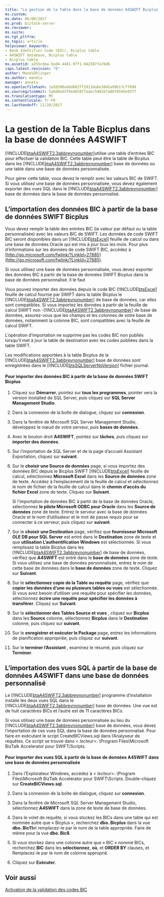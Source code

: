 ```yaml
---
title: "La gestion de la Table dans la base de données A4SWIFT Bicplus | Documents Microsoft"
ms.custom: 
ms.date: 06/08/2017
ms.prod: biztalk-server
ms.reviewer: 
ms.suite: 
ms.tgt_pltfrm: 
ms.topic: article
helpviewer_keywords:
- Bank Identifier Code (BIC), Bicplus table
- A4SWIFT database, Bicplus table
- Bicplus table
ms.assetid: a255cdea-5ed4-4481-97f1-8425877a76d6
caps.latest.revision: "6"
author: MandiOhlinger
ms.author: mandia
manager: anneta
ms.openlocfilehash: 1a58396a9dd6627f2913da8e3845a99b17cf7698
ms.sourcegitcommit: 5abd0ed3f9e4858ffaaec5481bfa8878595e95f7
ms.translationtype: MT
ms.contentlocale: fr-FR
ms.lasthandoff: 11/28/2017
---
```

# <a name="managing-the-bicplus-table-in-the-a4swift-database"></a>La gestion de la Table Bicplus dans la base de données A4SWIFT
[!INCLUDE[btaA4SWIFT2.3abbrevnonumber](../../includes/btaa4swift2-3abbrevnonumber-md.md)]utilise une table d’entrées BIC pour effectuer la validation BIC. Cette table peut être la table de Bicplus dans les [!INCLUDE[btaA4SWIFT2.3abbrevnonumber](../../includes/btaa4swift2-3abbrevnonumber-md.md)] base de données ou une table dans une base de données personnalisée.  
  
 Pour gérer cette table, vous devez le remplir avec les valeurs BIC de SWIFT. Si vous utilisez une base de données personnalisée, vous devez également exporter des vues SQL dans le [!INCLUDE[btaA4SWIFT2.3abbrevnonumber](../../includes/btaa4swift2-3abbrevnonumber-md.md)] base de données dans la base de données personnalisé.  
  
## <a name="importing-bic-data-from-the-swift-bicplus-database"></a>L’importation des données BIC à partir de la base de données SWIFT Bicplus  
 Vous devez remplir la table des entrées BIC (la valeur par défaut ou la table personnalisée) avec les valeurs BIC de SWIFT. Les données de code SWIFT BIC seront disponibles dans un [!INCLUDE[btsExcel](../../includes/btsexcel-md.md)] feuille de calcul ou dans une base de données Oracle qui est mis à jour tous les mois. Pour plus d’informations sur les données de code SWIFT BIC, accédez à [http://go.microsoft.com/fwlink/?LinkId=27885](http://go.microsoft.com/fwlink/?LinkId=27885).  
  
 Si vous utilisez une base de données personnalisée, vous devez exporter des données BIC à partir de la base de données SWIFT Bicplus dans la base de données personnalisé. Il le faut  
  
 Vous pouvez importer des données depuis le code BIC [!INCLUDE[btsExcel](../../includes/btsexcel-md.md)] feuille de calcul fournie par SWIFT dans la table Bicplus le [!INCLUDE[btaA4SWIFT2.3abbrevnonumber](../../includes/btaa4swift2-3abbrevnonumber-md.md)] de base de données, car elles sont compatibles. Si vous importez les données à partir de la feuille de calcul SWIFT non -[!INCLUDE[btaA4SWIFT2.3abbrevnonumber](../../includes/btaa4swift2-3abbrevnonumber-md.md)] de base de données, assurez-vous que les champs et les colonnes de votre base de données, notamment la colonne BIC, sont compatibles avec la feuille de calcul SWIFT.  
  
 L’opération d’importation ne supprime pas les codes BIC non publiés lorsqu’il met à jour la table de destination avec les codes publiées dans la table SWIFT.  
  
 Les modifications apportées à la table Bicplus de la [!INCLUDE[btaA4SWIFT2.3abbrevnonumber](../../includes/btaa4swift2-3abbrevnonumber-md.md)] base de données sont enregistrées dans le [!INCLUDE[btsSQLServerNoVersion](../../includes/btssqlservernoversion-md.md)] fichier journal.  
  
#### <a name="to-import-bic-data-from-the-swift-bicplus-database"></a>Pour importer des données BIC à partir de la base de données SWIFT Bicplus  
  
1.  Cliquez sur **Démarrer**, pointez sur **tous les programmes**, pointer vers la version inistalled de SQL Server, puis cliquez sur **SQL Server Management Studio**.  
  
2.  Dans la connexion de la boîte de dialogue, cliquez sur **connexion**.  
  
3.  Dans la fenêtre de Microsoft SQL Server Management Studio, développez le nœud de votre serveur, puis **bases de données**.  
  
4.  Avec le bouton droit **A4SWIFT**, pointez sur **tâches**, puis cliquez sur **importer des données**.  
  
5.  Sur l’importation de SQL Server et de la page d’accueil Assistant Exportation, cliquez sur **suivant**.  
  
6.  Sur le **choisir une Source de données** page, si vous importez des données BIC depuis le Bicplus SWIFT [!INCLUDE[btsExcel](../../includes/btsexcel-md.md)] feuille de calcul, sélectionnez **Microsoft Excel** dans les **Source de données** zone de texte. Accédez à l’emplacement de la feuille de calcul et sélectionnez le nom de fichier de la feuille de calcul dans le **chemin d’accès du fichier Excel** zone de texte. Cliquez sur **Suivant**.  
  
     Si l’importation de données BIC à partir de la base de données Oracle, sélectionnez **le pilote Microsoft ODBC pour Oracle** dans les **Source de données** zone de texte. Entrez le serveur avec la base de données Oracle et le nom d’utilisateur et le mot de passe requis pour se connecter à ce serveur, puis cliquez sur **suivant**.  
  
7.  Sur le **choisir une Destination** page, vérifiez que **fournisseur Microsoft OLE DB pour SQL Server** est entré dans le **Destination** zone de texte et que **utilisation L’authentification Windows** est sélectionnée. Si vous remplissez la table Bicplus dans les [!INCLUDE[btaA4SWIFT2.3abbrevnonumber](../../includes/btaa4swift2-3abbrevnonumber-md.md)] de base de données, vérifiez que **A4SWIFT** est entré dans le **base de données** zone de texte. Si vous utilisez une base de données personnalisée, entrez le nom de cette base de données dans le **base de données** zone de texte. Cliquez sur **Suivant**.  
  
8.  Sur le **sélectionnez copie de la Table ou requête** page, vérifiez que **copier les données d’une ou plusieurs tables ou vues** est sélectionnée. Si vous avez besoin d’utiliser une requête pour spécifier les données, sélectionnez **écrire une requête pour spécifier les données à transférer**. Cliquez sur **Suivant**.  
  
9. Sur le **sélectionner des Tables Source et vues** , cliquez sur **Bicplus** dans les **Source** colonne, sélectionnez **Bicplus** dans le  **Destination** colonne, puis cliquez sur **suivant**.  
  
10. Sur le **enregistrer et exécuter le Package** page, entrez les informations de planification appropriée, puis cliquez sur **suivant**.  
  
11. Sur le **terminer l’Assistant** , examinez le résumé, puis cliquez sur **Terminer**.  
  
## <a name="importing-sql-views-from-the-a4swift-database-into-a-custom-database"></a>L’importation des vues SQL à partir de la base de données A4SWIFT dans une base de données personnalisé  
 Le [!INCLUDE[btaA4SWIFT2.3abbrevnonumber](../../includes/btaa4swift2-3abbrevnonumber-md.md)] programme d’installation installe les deux vues SQL dans le [!INCLUDE[btaA4SWIFT2.3abbrevnonumber](../../includes/btaa4swift2-3abbrevnonumber-md.md)] base de données. Une vue est de huit caractères BICs et l’autre est de 11 caractères BICs.  
  
 Si vous utilisez une base de données personnalisée au lieu du [!INCLUDE[btaA4SWIFT2.3abbrevnonumber](../../includes/btaa4swift2-3abbrevnonumber-md.md)] base de données, vous devez l’importation de ces vues SQL dans la base de données personnalisé. Pour faire en exécutant le script CreateBICViews.sql dans l’Analyseur de requêtes. Ce script se trouve dans \< *lecteur*\>: \Program Files\Microsoft BizTalk Accelerator pour SWIFT/Scripts.  
  
#### <a name="to-import-sql-views-from-the-a4swift-database-into-a-custom-database"></a>Pour importer des vues SQL à partir de la base de données A4SWIFT dans une base de données personnalisée  
  
1.  Dans l’Explorateur Windows, accédez à \< *lecteur*\>: \Program Files\Microsoft BizTalk Accelerator pour SWIFT\Scripts. Double-cliquez sur **CreateBICViews.sql**.  
  
2.  Dans la connexion de la boîte de dialogue, cliquez sur **connexion**.  
  
3.  Dans la fenêtre de Microsoft SQL Server Management Studio, sélectionnez **A4SWIFT** dans la zone de texte de base de données.  
  
4.  Dans le volet de requête, si vous stockez les BICs dans une table qui est nommée autre que « Bicplus », recherchez **dbo. Bicplus** dans la vue **dbo. Bic11**et remplacez-le par le nom de la table appropriée. Faire de même pour la vue **dbo. Bic8**.  
  
5.  Si vous stockez dans une colonne autre que « BIC » nommé BICs, recherchez **BIC** dans les **sélectionnez**, **où**, et **ORDER BY** clauses, et Remplacez-le par le nom de colonne approprié.  
  
6.  Cliquez sur **Exécuter**.  
  
## <a name="see-also"></a>Voir aussi  
 [Activation de la validation des codes BIC](../../adapters-and-accelerators/accelerator-swift/enabling-validation-of-bank-identifier-codes.md)